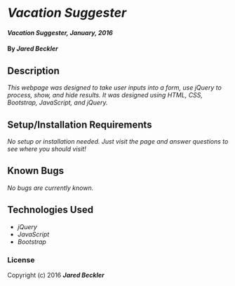 # _Vacation Suggester_

#### _Vacation Suggester, January, 2016_

#### By _**Jared Beckler**_

## Description

_This webpage was designed to take user inputs into a form, use jQuery to process, show, and hide results. It was designed using HTML, CSS, Bootstrap, JavaScript, and jQuery._

## Setup/Installation Requirements

_No setup or installation needed. Just visit the page and answer questions to see where you should visit!_

## Known Bugs

_No bugs are currently known._

## Technologies Used

* _jQuery_
* _JavaScript_
* _Bootstrap_

### License

Copyright (c) 2016 **_Jared Beckler_**
